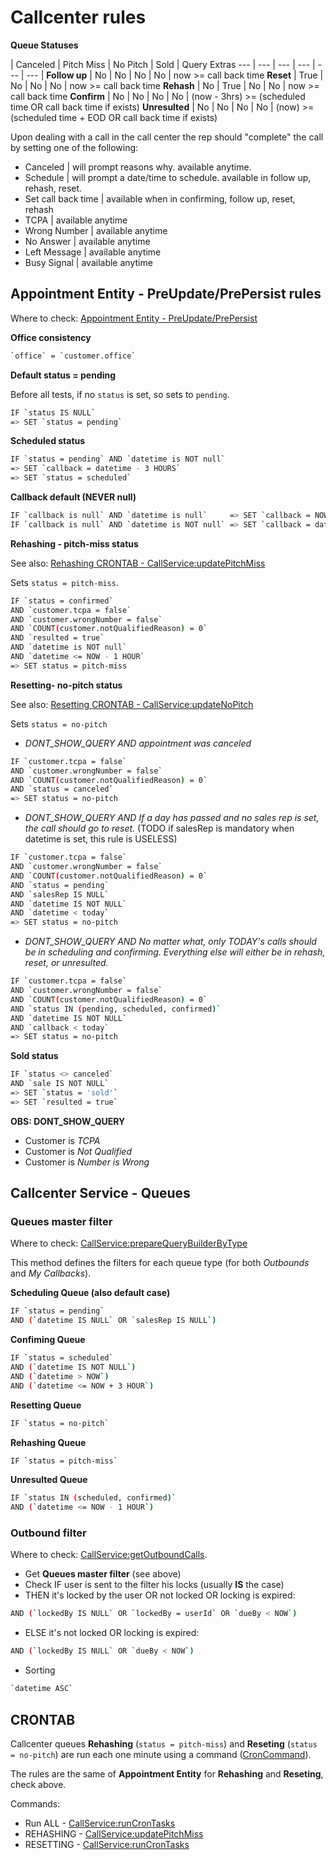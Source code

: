 # Callcenter rules

**Queue Statuses**

 | Canceled | Pitch Miss | No Pitch | Sold | Query Extras
--- | --- | --- | --- | --- | --- |
**Follow up** | No | No | No | No | now >= call back time
**Reset** | True | No | No | No | now >= call back time
**Rehash** | No | True | No | No | now >= call back time
**Confirm** | No | No | No | No | (now - 3hrs) >= (scheduled time OR call back time if exists)
**Unresulted** | No | No | No | No | (now) >= (scheduled time + EOD OR call back time if exists)

Upon dealing with a call in the call center the rep should "complete" the call
by setting one of the following:

-   Canceled | will prompt reasons why. available anytime.
-   Schedule | will prompt a date/time to schedule. available in follow up, rehash, reset.
-   Set call back time | available when in confirming, follow up, reset, rehash
-   TCPA | available anytime
-   Wrong Number | available anytime
-   No Answer | available anytime
-   Left Message | available anytime
-   Busy Signal | available anytime

## Appointment Entity - PreUpdate/PrePersist rules

Where to check: [Appointment Entity - PreUpdate/PrePersist](http://dev.lev-interactive.com/one-day-roofing/crm-core-backend/blob/master/src/Lev/CRMBundle/Entity/Appointment.php#L605)

**Office consistency**

~~~bash
`office` = `customer.office`
~~~

**Default status = pending**

Before all tests, if no `status` is set, so sets to `pending`.

~~~bash
IF `status IS NULL`
=> SET `status = pending`
~~~

**Scheduled status**

~~~bash
IF `status = pending` AND `datetime is NOT null`
=> SET `callback = datetime - 3 HOURS`
=> SET `status = scheduled`
~~~

**Callback default (NEVER null)**

~~~bash
IF `callback is null` AND `datetime is null`     => SET `callback = NOW`
IF `callback is null` AND `datetime is NOT null` => SET `callback = datetime`
~~~

**Rehashing - pitch-miss status**

See also: [Rehashing CRONTAB -  CallService:updatePitchMiss](http://dev.lev-interactive.com/one-day-roofing/crm-core-backend/blob/master/src/Lev/CRMBundle/Service/CallService.php#L405)

Sets `status = pitch-miss`.

~~~bash
IF `status = confirmed`
AND `customer.tcpa = false`
AND `customer.wrongNumber = false`
AND `COUNT(customer.notQualifiedReason) = 0`
AND `resulted = true`
AND `datetime is NOT null`
AND `datetime <= NOW - 1 HOUR`
=> SET status = pitch-miss
~~~

**Resetting- no-pitch status**

See also: [Resetting CRONTAB - CallService:updateNoPitch](http://dev.lev-interactive.com/one-day-roofing/crm-core-backend/blob/master/src/Lev/CRMBundle/Service/CallService.php#L443)

Sets `status = no-pitch`

-   _DONT_SHOW_QUERY AND appointment was canceled_

~~~bash
IF `customer.tcpa = false`
AND `customer.wrongNumber = false`
AND `COUNT(customer.notQualifiedReason) = 0`
AND `status = canceled`
=> SET status = no-pitch
~~~

-   _DONT_SHOW_QUERY AND If a day has passed and no sales rep is set,
    the call should go to reset._
    (TODO if salesRep is mandatory when datetime is set, this rule is USELESS)

~~~bash
IF `customer.tcpa = false`
AND `customer.wrongNumber = false`
AND `COUNT(customer.notQualifiedReason) = 0`
AND `status = pending`
AND `salesRep IS NULL`
AND `datetime IS NOT NULL`
AND `datetime < today`
=> SET status = no-pitch
~~~

-   _DONT_SHOW_QUERY AND No matter what, only TODAY's calls should be in
    scheduling and confirming. Everything else will either be in rehash,
    reset, or unresulted._

~~~bash
IF `customer.tcpa = false`
AND `customer.wrongNumber = false`
AND `COUNT(customer.notQualifiedReason) = 0`
AND `status IN (pending, scheduled, confirmed)`
AND `datetime IS NOT NULL`
AND `callback < today`
=> SET status = no-pitch
~~~

**Sold status**

~~~bash
IF `status <> canceled`
AND `sale IS NOT NULL`
=> SET `status = 'sold'`
=> SET `resulted = true`
~~~

**OBS: DONT_SHOW_QUERY**

-   Customer is _TCPA_
-   Customer is _Not Qualified_
-   Customer is _Number is Wrong_

## Callcenter Service - Queues

### Queues master filter

Where to check: [CallService:prepareQueryBuilderByType](http://dev.lev-interactive.com/one-day-roofing/crm-core-backend/blob/master/src/Lev/CRMBundle/Service/CallService.php#L166)

This method defines the filters for each queue type
(for both _Outbounds_ and _My Callbacks_).

**Scheduling Queue (also default case)**

~~~bash
IF `status = pending`
AND (`datetime IS NULL` OR `salesRep IS NULL`)
~~~

**Confiming Queue**

~~~bash
IF `status = scheduled`
AND (`datetime IS NOT NULL`)
AND (`datetime > NOW`)
AND (`datetime <= NOW + 3 HOUR`)
~~~

**Resetting Queue**

~~~bash
IF `status = no-pitch`
~~~

**Rehashing Queue**

~~~bash
IF `status = pitch-miss`
~~~

**Unresulted Queue**

~~~bash
IF `status IN (scheduled, confirmed)`
AND (`datetime <= NOW - 1 HOUR`)
~~~

### Outbound filter

Where to check: [CallService:getOutboundCalls](http://dev.lev-interactive.com/one-day-roofing/crm-core-backend/blob/master/src/Lev/CRMBundle/Service/CallService.php#L239).

-   Get **Queues master filter** (see above)
-   Check IF user is sent to the filter his locks (usually **IS** the case)
-   THEN it's locked by the user OR not locked OR locking is expired:

~~~bash
AND (`lockedBy IS NULL` OR `lockedBy = userId` OR `dueBy < NOW`)
~~~

-   ELSE it's not locked OR locking is expired:

~~~bash
AND (`lockedBy IS NULL` OR `dueBy < NOW`)
~~~

-   Sorting

~~~bash
`datetime ASC`
~~~

## CRONTAB

Callcenter queues **Rehashing** (`status = pitch-miss`) and
**Reseting**  (`status = no-pitch`) are run each one minute using a command
([CronCommand](http://dev.lev-interactive.com/one-day-roofing/crm-core-backend/blob/master/src/Lev/CRMBundle/Command/CronCommand.php)).

The rules are the same of **Appointment Entity** for **Rehashing** and
**Reseting**, check above.

Commands:

-   Run ALL - [CallService:runCronTasks](http://dev.lev-interactive.com/one-day-roofing/crm-core-backend/blob/master/src/Lev/CRMBundle/Service/CallService.php#L392)
-   REHASHING -    [CallService:updatePitchMiss](http://dev.lev-interactive.com/one-day-roofing/crm-core-backend/blob/master/src/Lev/CRMBundle/Service/CallService.php#L406)
-   RESETTING -  [CallService:runCronTasks](http://dev.lev-interactive.com/one-day-roofing/crm-core-backend/blob/master/src/Lev/CRMBundle/Service/CallService.php#L444)
